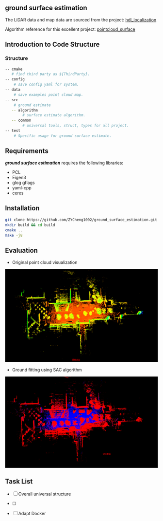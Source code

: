 ## ground surface estimation   

The LiDAR data and map data are sourced from the project: [hdl_localization][1]

Algorithm reference for this excellent project: [pointcloud_surface][2]

## Introduction to Code Structure
### Structure
```bash
-- cmake
​	# find third party as ${ThirdParty}.
-- config
	# save config yaml for system.
-- data
	# save examples point cloud map.
-- src
	# ground estimate
​	-- algorithm
		# surface estimate algorithm.
​	-- common
		# universal tools, struct, types for all project.
-- test
	# Specific usage for ground surface estimate.
```



## Requirements

***ground surface estimation*** requires the following libraries:

- PCL
- Eigen3
- glog gflags
- yaml-cpp
- ceres



## Installation

```bash
git clone https://github.com/ZYCheng1002/ground_surface_estimation.git
mkdir build && cd build
cmake ..
make -j8
```



## Evaluation

- Original point cloud visualization

<img src="./doc/image-20230701151026072.png" alt="image-20230701151026072" style="zoom: 50%;" />

- Ground fitting using SAC algorithm

<img src="./doc/image-20230701151509494.png" alt="image-20230701151509494" style="zoom:50%;" />



## Task List

- [ ] Overall universal structure
- [ ]  
- [ ] Adapt Docker





[1]: https://github.com/koide3/hdl_localization
[2]: https://github.com/KIT-MRT/pointcloud_surface